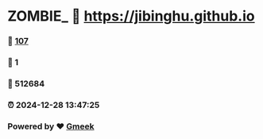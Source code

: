 # ZOMBIE_ :link: https://jibinghu.github.io 
### :page_facing_up: [107](https://jibinghu.github.io/tag.html) 
### :speech_balloon: 1 
### :hibiscus: 512684 
### :alarm_clock: 2024-12-28 13:47:25 
### Powered by :heart: [Gmeek](https://github.com/Meekdai/Gmeek)
